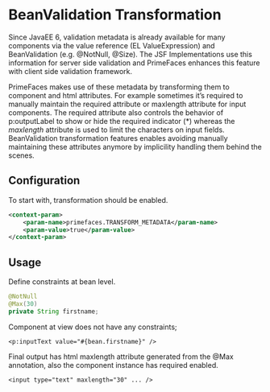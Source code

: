 # BeanValidation Transformation

Since JavaEE 6, validation metadata is already available for many components via the value
reference (EL ValueExpression) and BeanValidation (e.g. @NotNull, @Size). The JSF Implementations use this
information for server side validation and PrimeFaces enhances this feature with client side
validation framework.

PrimeFaces makes use of these metadata by transforming them to component and html attributes.
For example sometimes it’s required to manually maintain the required attribute or maxlength attribute for
input components. The required attribute also controls the behavior of p:outputLabel to show or
hide the required indicator (*) whereas the _maxlength_ attribute is used to limit the characters on
input fields. BeanValidation transformation features enables avoiding manually maintaining these
attributes anymore by implicility handling them behind the scenes.

## Configuration
To start with, transformation should be enabled.

```xml
<context-param>
    <param-name>primefaces.TRANSFORM_METADATA</param-name>
    <param-value>true</param-value>
</context-param>
```

## Usage
Define constraints at bean level.

```java
@NotNull
@Max(30)
private String firstname;
```
Component at view does not have any constraints;

```xhtml
<p:inputText value="#{bean.firstname}" />
```
Final output has html maxlength attribute generated from the @Max annotation, also the component
instance has required enabled.

```xhtml
<input type="text" maxlength="30" ... />
```
